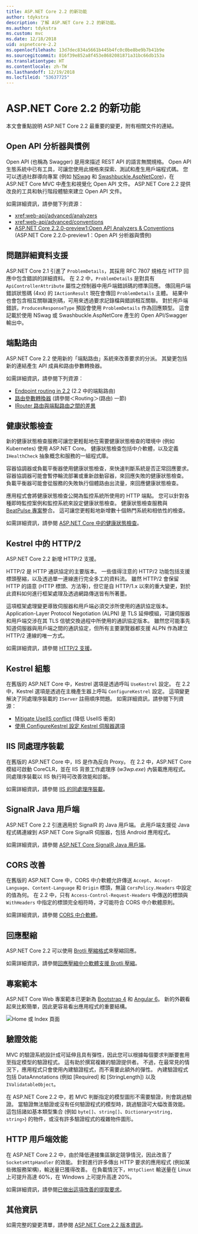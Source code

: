 ```yaml
---
title: ASP.NET Core 2.2 的新功能
author: tdykstra
description: 了解 ASP.NET Core 2.2 的新功能。
ms.author: tdykstra
ms.custom: mvc
ms.date: 12/18/2018
uid: aspnetcore-2.2
ms.openlocfilehash: 13d7dec834a5661b445b4fc0c0be8be9b7b41b9e
ms.sourcegitcommit: 816f39e852a8f453e8682081871a31bc66db153a
ms.translationtype: HT
ms.contentlocale: zh-TW
ms.lasthandoff: 12/19/2018
ms.locfileid: "53637725"
---
```

# <a name="whats-new-in-aspnet-core-22"></a>ASP.NET Core 2.2 的新功能

本文會重點說明 ASP.NET Core 2.2 最重要的變更，附有相關文件的連結。

## <a name="open-api-analyzers--conventions"></a>Open API 分析器與慣例

Open API (也稱為 Swagger) 是用來描述 REST API 的語言無關規格。 Open API 生態系統中已有工具，可讓您使用此規格來探索、測試和產生用戶端程式碼。 您可以透過社群導向專案 (例如 [NSwag](https://github.com/RSuter/NSwag) 和 [Swashbuckle.AspNetCore](https://github.com/domaindrivendev/Swashbuckle.AspNetCore))，在 ASP.NET Core MVC 中產生和視覺化 Open API 文件。 ASP.NET Core 2.2 提供改良的工具和執行階段體驗來建立 Open API 文件。

如需詳細資訊，請參閱下列資源：

* <xref:web-api/advanced/analyzers>
* <xref:web-api/advanced/conventions>
* [ASP.NET Core 2.2.0-preview1:Open API Analyzers & Conventions](https://blogs.msdn.microsoft.com/webdev/2018/08/23/asp-net-core-2-20-preview1-open-api-analyzers-conventions/) (ASP.NET Core 2.2.0-preview1：Open API 分析器與慣例)

## <a name="problem-details-support"></a>問題詳細資料支援

ASP.NET Core 2.1 引進了 `ProblemDetails`，其採用 RFC 7807 規格在 HTTP 回應中包含錯誤的詳細資料。 在 2.2 中，`ProblemDetails` 是對具有 `ApiControllerAttribute` 屬性之控制器中用戶端錯誤碼的標準回應。 傳回用戶端錯誤狀態碼 (4xx) 的 `IActionResult` 現在會傳回 `ProblemDetails` 主體。 結果中也會包含相互關聯識別碼，可用來透過要求記錄檔與錯誤相互關聯。 對於用戶端錯誤，`ProducesResponseType` 預設會使用 `ProblemDetails` 作為回應類型。 這會記載於使用 NSwag 或 Swashbuckle.AspNetCore 產生的 Open API/Swagger 輸出中。

## <a name="endpoint-routing"></a>端點路由

ASP.NET Core 2.2 使用新的「端點路由」系統來改善要求的分派。 其變更包括新的連結產生 API 成員和路由參數轉換器。

如需詳細資訊，請參閱下列資源：

* [Endpoint routing in 2.2](https://blogs.msdn.microsoft.com/webdev/2018/08/27/asp-net-core-2-2-0-preview1-endpoint-routing/) (2.2 中的端點路由)
* [路由參數轉換器](https://www.hanselman.com/blog/ASPNETCore22ParameterTransformersForCleanURLGenerationAndSlugsInRazorPagesOrMVC.aspx) (請參閱＜Routing＞(路由) 一節)
* [IRouter 路由與端點路由之間的差異](xref:fundamentals/routing?view=aspnetcore-2.2#differences-from-earlier-versions-of-routing)

## <a name="health-checks"></a>健康狀態檢查

新的健康狀態檢查服務可讓您更輕鬆地在需要健康狀態檢查的環境中 (例如 Kubernetes) 使用 ASP.NET Core。 健康狀態檢查包括中介軟體，以及定義 `IHealthCheck` 抽象概念和服務的一組程式庫。

容器協調器或負載平衡器使用健康狀態檢查，來快速判斷系統是否正常回應要求。 容器協調器可能會暫停輪流部署或重新啟動容器，來回應失敗的健康狀態檢查。 負載平衡器可能會從服務的失敗執行個體路由出流量，來回應健康狀態檢查。

應用程式會將健康狀態檢查公開為監控系統所使用的 HTTP 端點。 您可以針對各種即時監控案例和監控系統來設定健康狀態檢查。 健康狀態檢查服務與 [BeatPulse 專案](https://github.com/Xabaril/BeatPulse)整合。 這可讓您更輕鬆地新增數十個熱門系統和相依性的檢查。

如需詳細資訊，請參閱 [ASP.NET Core 中的健康狀態檢查](xref:host-and-deploy/health-checks)。

## <a name="http2-in-kestrel"></a>Kestrel 中的 HTTP/2

ASP.NET Core 2.2 新增 HTTP/2 支援。 

HTTP/2 是 HTTP 通訊協定的主要版本。 一些值得注意的 HTTP/2 功能包括支援標頭壓縮，以及透過單一連線進行完全多工的資料流。 雖然 HTTP/2 會保留 HTTP 的語意 (HTTP 標頭、方法等)，但它是自 HTTP/1.x 以來的重大變更，對於此資料如何進行框架處理及透過網路傳送皆有所著墨。

這項框架處理變更導致伺服器和用戶端必須交涉所使用的通訊協定版本。 Application-Layer Protocol Negotiation (ALPN) 是 TLS 延伸模組，可讓伺服器和用戶端交涉在其 TLS 信號交換過程中所使用的通訊協定版本。 雖然您可能事先知道伺服器與用戶端之間的通訊協定，但所有主要瀏覽器都支援 ALPN 作為建立 HTTP/2 連線的唯一方式。

如需詳細資訊，請參閱 [HTTP/2 支援](xref:fundamentals/servers/index?view=aspnetcore-2.2#http2-support)。

## <a name="kestrel-configuration"></a>Kestrel 組態

在舊版的 ASP.NET Core 中，Kestrel 選項是透過呼叫 `UseKestrel` 設定。 在 2.2 中，Kestrel 選項是透過在主機產生器上呼叫 `ConfigureKestrel` 設定。 這項變更解決了同處理序裝載的 `IServer` 註冊順序問題。 如需詳細資訊，請參閱下列資源：

* [Mitigate UseIIS conflict](https://github.com/aspnet/KestrelHttpServer/issues/2760) (降低 UseIIS 衝突)
* [使用 ConfigureKestrel 設定 Kestrel 伺服器選項](xref:fundamentals/servers/kestrel?view=aspnetcore-2.2#how-to-use-kestrel-in-aspnet-core-apps)

## <a name="iis-in-process-hosting"></a>IIS 同處理序裝載

在舊版的 ASP.NET Core 中，IIS 是作為反向 Proxy。 在 2.2 中，ASP.NET Core 模組可啟動 CoreCLR，並在 IIS 背景工作處理序 (*w3wp.exe*) 內裝載應用程式。 同處理序裝載以 IIS 執行時可改善效能和診斷。

如需詳細資訊，請參閱 [IIS 的同處理序裝載](xref:host-and-deploy/aspnet-core-module?view=aspnetcore-2.2#in-process-hosting-model)。

## <a name="signalr-java-client"></a>SignalR Java 用戶端

ASP.NET Core 2.2 引進適用於 SignalR 的 Java 用戶端。 此用戶端支援從 Java 程式碼連線到 ASP.NET Core SignalR 伺服器，包括 Android 應用程式。

如需詳細資訊，請參閱 [ASP.NET Core SignalR Java 用戶端](https://docs.microsoft.com/aspnet/core/signalr/java-client?view=aspnetcore-2.2)。

## <a name="cors-improvements"></a>CORS 改善

在舊版的 ASP.NET Core 中，CORS 中介軟體允許傳送 `Accept`、`Accept-Language`、`Content-Language` 和 `Origin` 標頭，無論 `CorsPolicy.Headers` 中設定的值為何。 在 2.2 中，只有 `Access-Control-Request-Headers` 中傳送的標頭與 `WithHeaders` 中指定的標頭完全相符時，才可能符合 CORS 中介軟體原則。

如需詳細資訊，請參閱 [CORS 中介軟體](xref:security/cors?view=aspnetcore-2.2#set-the-allowed-request-headers)。

## <a name="response-compression"></a>回應壓縮

ASP.NET Core 2.2 可以使用 [Brotli 壓縮格式](https://tools.ietf.org/html/rfc7932)來壓縮回應。

如需詳細資訊，請參閱[回應壓縮中介軟體支援 Brotli 壓縮](xref:performance/response-compression?view=aspnetcore-2.2#brotli-compression-provider)。

## <a name="project-templates"></a>專案範本

ASP.NET Core Web 專案範本已更新為 [Bootstrap 4](https://getbootstrap.com/docs/4.1/migration/) 和 [Angular 6](https://blog.angular.io/version-6-of-angular-now-available-cc56b0efa7a4)。 新的外觀看起來比較簡單，因此更容易看出應用程式的重要結構。

![Home 或 Index 頁面](~/tutorials/razor-pages/razor-pages-start/_static/home2.2.png)

## <a name="validation-performance"></a>驗證效能

MVC 的驗證系統設計成可延伸且具有彈性，因此您可以根據每個要求判斷要套用至指定模型的驗證程式。 這有助於撰寫複雜的驗證提供者。 不過，在最常見的情況下，應用程式只會使用內建驗證程式，而不需要此額外的彈性。 內建驗證程式包括 DataAnnotations (例如 [Required] 和 [StringLength]) 以及 `IValidatableObject`。

在 ASP.NET Core 2.2 中，若 MVC 判斷指定的模型圖形不需要驗證，則會跳過驗證。 當驗證無法驗證或沒有任何驗證程式的模型時，跳過驗證可大幅改善效能。 這包括諸如基本類型集合 (例如 `byte[]`、`string[]`、`Dictionary<string, string>`) 的物件，或沒有許多驗證程式的複雜物件圖形。

## <a name="http-client-performance"></a>HTTP 用戶端效能

在 ASP.NET Core 2.2 中，由於降低連接集區鎖定競爭情況，因此改善了 `SocketsHttpHandler` 的效能。 針對進行許多傳出 HTTP 要求的應用程式 (例如某些微服務架構)，輸送量已獲得改善。 在負載情況下，`HttpClient` 輸送量在 Linux 上可提升高達 60%，在 Windows 上可提升高達 20%。

如需詳細資訊，請參閱[已做出這項改善的提取要求](https://github.com/dotnet/corefx/pull/32568)。

## <a name="additional-information"></a>其他資訊

如需完整的變更清單，請參閱 [ASP.NET Core 2.2 版本資訊](https://github.com/aspnet/Home/releases/tag/2.2.0)。
